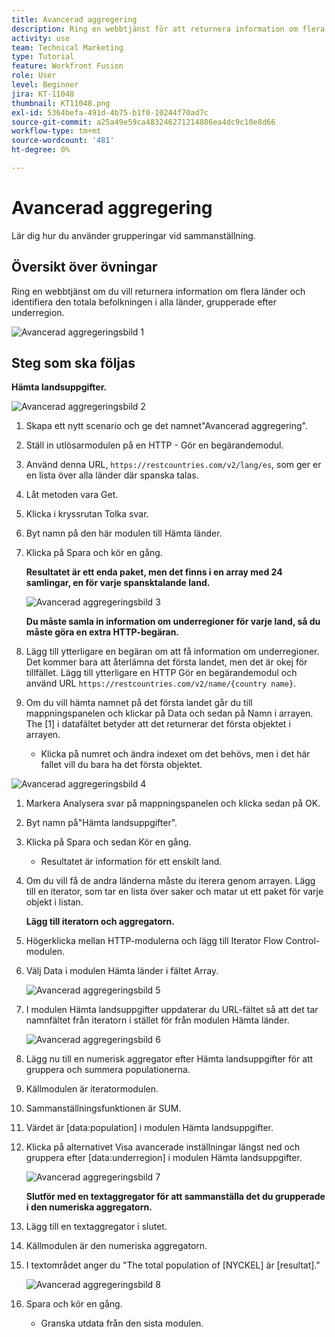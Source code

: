 ```yaml
---
title: Avancerad aggregering
description: Ring en webbtjänst för att returnera information om flera länder och identifiera populationen, grupperad efter underregion.
activity: use
team: Technical Marketing
type: Tutorial
feature: Workfront Fusion
role: User
level: Beginner
jira: KT-11048
thumbnail: KT11048.png
exl-id: 5364befa-491d-4b75-b1f0-10244f70ad7c
source-git-commit: a25a49e59ca483246271214886ea4dc9c10e8d66
workflow-type: tm+mt
source-wordcount: '481'
ht-degree: 0%

---
```


# Avancerad aggregering

Lär dig hur du använder grupperingar vid sammanställning.

## Översikt över övningar

Ring en webbtjänst om du vill returnera information om flera länder och identifiera den totala befolkningen i alla länder, grupperade efter underregion.

![Avancerad aggregeringsbild 1](../12-exercises/assets/advanced-aggregation-walkthrough-1.png)

## Steg som ska följas

**Hämta landsuppgifter.**

![Avancerad aggregeringsbild 2](../12-exercises/assets/advanced-aggregation-walkthrough-2.png)

1. Skapa ett nytt scenario och ge det namnet&quot;Avancerad aggregering&quot;.
1. Ställ in utlösarmodulen på en HTTP - Gör en begärandemodul.
1. Använd denna URL, `https://restcountries.com/v2/lang/es`, som ger er en lista över alla länder där spanska talas.
1. Låt metoden vara Get.
1. Klicka i kryssrutan Tolka svar.
1. Byt namn på den här modulen till Hämta länder.
1. Klicka på Spara och kör en gång.

   **Resultatet är ett enda paket, men det finns i en array med 24 samlingar, en för varje spansktalande land.**

   ![Avancerad aggregeringsbild 3](../12-exercises/assets/advanced-aggregation-walkthrough-3.png)

   **Du måste samla in information om underregioner för varje land, så du måste göra en extra HTTP-begäran.**

1. Lägg till ytterligare en begäran om att få information om underregioner. Det kommer bara att återlämna det första landet, men det är okej för tillfället. Lägg till ytterligare en HTTP Gör en begärandemodul och använd URL `https://restcountries.com/v2/name/{country name}`.
1. Om du vill hämta namnet på det första landet går du till mappningspanelen och klickar på Data och sedan på Namn i arrayen. The [1] i datafältet betyder att det returnerar det första objektet i arrayen.

   + Klicka på numret och ändra indexet om det behövs, men i det här fallet vill du bara ha det första objektet.

![Avancerad aggregeringsbild 4](../12-exercises/assets/advanced-aggregation-walkthrough-4.png)

1. Markera Analysera svar på mappningspanelen och klicka sedan på OK.
1. Byt namn på&quot;Hämta landsuppgifter&quot;.
1. Klicka på Spara och sedan Kör en gång.

   + Resultatet är information för ett enskilt land.

1. Om du vill få de andra länderna måste du iterera genom arrayen. Lägg till en iterator, som tar en lista över saker och matar ut ett paket för varje objekt i listan.

   **Lägg till iteratorn och aggregatorn.**

1. Högerklicka mellan HTTP-modulerna och lägg till Iterator Flow Control-modulen.
1. Välj Data i modulen Hämta länder i fältet Array.

   ![Avancerad aggregeringsbild 5](../12-exercises/assets/advanced-aggregation-walkthrough-5.png)

1. I modulen Hämta landsuppgifter uppdaterar du URL-fältet så att det tar namnfältet från iteratorn i stället för från modulen Hämta länder.

   ![Avancerad aggregeringsbild 6](../12-exercises/assets/advanced-aggregation-walkthrough-6.png)

1. Lägg nu till en numerisk aggregator efter Hämta landsuppgifter för att gruppera och summera populationerna.
1. Källmodulen är iteratormodulen.
1. Sammanställningsfunktionen är SUM.
1. Värdet är [data:population] i modulen Hämta landsuppgifter.
1. Klicka på alternativet Visa avancerade inställningar längst ned och gruppera efter [data:underregion] i modulen Hämta landsuppgifter.

   ![Avancerad aggregeringsbild 7](../12-exercises/assets/advanced-aggregation-walkthrough-7.png)

   **Slutför med en textaggregator för att sammanställa det du grupperade i den numeriska aggregatorn.**

1. Lägg till en textaggregator i slutet.
1. Källmodulen är den numeriska aggregatorn.
1. I textområdet anger du &quot;The total population of [NYCKEL] är [resultat].&quot;

   ![Avancerad aggregeringsbild 8](../12-exercises/assets/advanced-aggregation-walkthrough-8.png)

1. Spara och kör en gång.

   + Granska utdata från den sista modulen.
